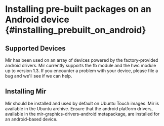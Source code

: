 Installing pre-built packages on an Android device {#installing_prebuilt_on_android}
==================================================

Supported Devices
-----------------

Mir has been used on an array of devices powered by the factory-provided 
android drivers. Mir currently supports the fb module and the hwc module
up to version 1.3. If you encounter a problem with your device, please
file a bug and we'll see if we can help.

Installing Mir
--------------

Mir should be installed and used by default on Ubuntu Touch images. Mir is 
available in the Ubuntu archive. Ensure that the android platform drivers,
available in the mir-graphics-drivers-android metapackage, are installed for
an android-based device.


